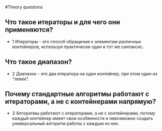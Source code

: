 #Theory questions
## Что такое итераторы и для чего они применяются?
- 1 Итераторы - это способ обращения к элементам различных контейнеров, используя практически один и тот же синтаксис.
## Что такое диапазон?
- 2 Диапазон - это два итератора на один контейнер, при этом один из "левее".
## Почему стандартные алгоритмы работают с итераторами, а не с контейнерами напрямую?
- 3 Алгоритмы работают с итераторами, а не с контейнерами, потому каждый контейнер имеет свои особенности и невозможно создать универсальный алгоритм работы с каждым из них.

